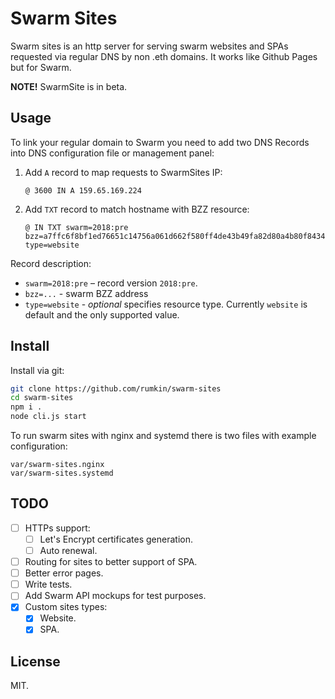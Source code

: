 # Swarm Sites

Swarm sites is an http server for serving swarm websites and SPAs requested via
regular DNS by non .eth domains. It works like Github Pages but for Swarm.

**NOTE!** SwarmSite is in beta.

## Usage

To link your regular domain to Swarm you need to add two DNS Records into DNS
configuration file or management panel:

1. Add `A` record to map requests to SwarmSites IP:
    ```text
    @ 3600 IN A 159.65.169.224
    ```
2. Add `TXT` record to match hostname with BZZ resource:
    ```text
    @ IN TXT swarm=2018:pre bzz=a7ffc6f8bf1ed76651c14756a061d662f580ff4de43b49fa82d80a4b80f8434a type=website
    ```

Record description:

* `swarm=2018:pre` – record version `2018:pre`.
* `bzz=...` - swarm BZZ address
* `type=website` - _optional_ specifies resource type. Currently `website` is
default and the only supported value.

## Install

Install via git:

```bash
git clone https://github.com/rumkin/swarm-sites
cd swarm-sites
npm i .
node cli.js start
```

To run swarm sites with nginx and systemd there is two files with example configuration:

```text
var/swarm-sites.nginx
var/swarm-sites.systemd
```

## TODO

* [ ] HTTPs support:
    * [ ] Let's Encrypt certificates generation.
    * [ ] Auto renewal.
* [ ] Routing for sites to better support of SPA.
* [ ] Better error pages.
* [ ] Write tests.
* [ ] Add Swarm API mockups for test purposes.
* [x] Custom sites types:
    * [x] Website.
    * [x] SPA.

## License

MIT.
